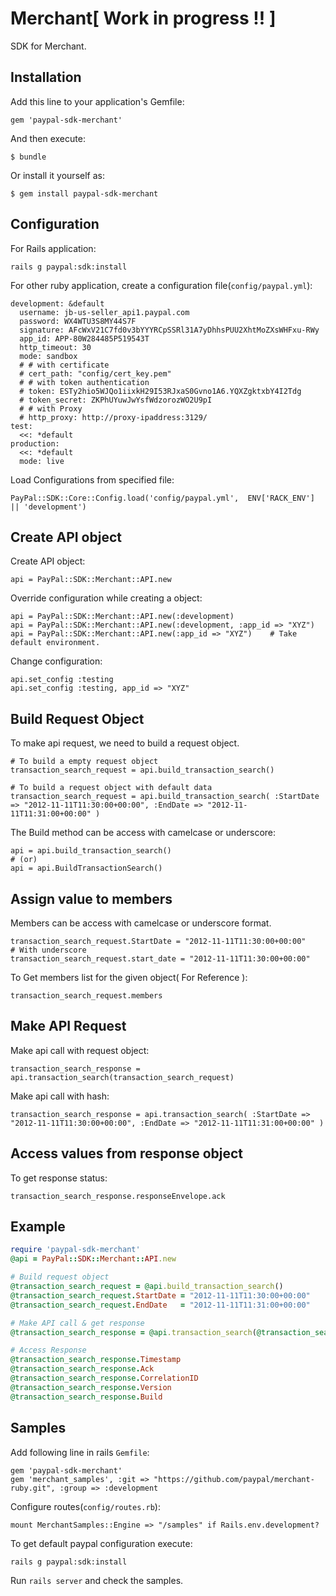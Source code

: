 # Merchant[ Work in progress !! ]

SDK for Merchant.

## Installation

Add this line to your application's Gemfile:

    gem 'paypal-sdk-merchant'

And then execute:

    $ bundle

Or install it yourself as:

    $ gem install paypal-sdk-merchant

## Configuration

For Rails application:

    rails g paypal:sdk:install

For other ruby application, create a configuration file(`config/paypal.yml`):

    development: &default
      username: jb-us-seller_api1.paypal.com
      password: WX4WTU3S8MY44S7F
      signature: AFcWxV21C7fd0v3bYYYRCpSSRl31A7yDhhsPUU2XhtMoZXsWHFxu-RWy
      app_id: APP-80W284485P519543T
      http_timeout: 30
      mode: sandbox
      # # with certificate
      # cert_path: "config/cert_key.pem"
      # # with token authentication
      # token: ESTy2hio5WJQo1iixkH29I53RJxaS0Gvno1A6.YQXZgktxbY4I2Tdg
      # token_secret: ZKPhUYuwJwYsfWdzorozWO2U9pI
      # # with Proxy
      # http_proxy: http://proxy-ipaddress:3129/
    test:
      <<: *default
    production:
      <<: *default
      mode: live

Load Configurations from specified file:

    PayPal::SDK::Core::Config.load('config/paypal.yml',  ENV['RACK_ENV'] || 'development')

## Create API object

Create API object:

    api = PayPal::SDK::Merchant::API.new

Override configuration while creating a object:

    api = PayPal::SDK::Merchant::API.new(:development)
    api = PayPal::SDK::Merchant::API.new(:development, :app_id => "XYZ")
    api = PayPal::SDK::Merchant::API.new(:app_id => "XYZ")    # Take default environment.

Change configuration:

    api.set_config :testing
    api.set_config :testing, app_id => "XYZ"


## Build Request Object

To make api request, we need to build a request object.

    # To build a empty request object
    transaction_search_request = api.build_transaction_search()

    # To build a request object with default data
    transaction_search_request = api.build_transaction_search( :StartDate => "2012-11-11T11:30:00+00:00", :EndDate => "2012-11-11T11:31:00+00:00" )

The Build method can be access with camelcase or underscore:

    api = api.build_transaction_search()
    # (or)
    api = api.BuildTransactionSearch()

## Assign value to members

Members can be access with camelcase or underscore format.

    transaction_search_request.StartDate = "2012-11-11T11:30:00+00:00"
    # With underscore
    transaction_search_request.start_date = "2012-11-11T11:30:00+00:00"

To Get members list for the given object( For Reference ):

    transaction_search_request.members

## Make API Request

Make api call with request object:

    transaction_search_response = api.transaction_search(transaction_search_request)

Make api call with hash:

    transaction_search_response = api.transaction_search( :StartDate => "2012-11-11T11:30:00+00:00", :EndDate => "2012-11-11T11:31:00+00:00" )

## Access values from response object

To get response status:

    transaction_search_response.responseEnvelope.ack


## Example

```ruby
require 'paypal-sdk-merchant'
@api = PayPal::SDK::Merchant::API.new

# Build request object
@transaction_search_request = @api.build_transaction_search()
@transaction_search_request.StartDate = "2012-11-11T11:30:00+00:00"
@transaction_search_request.EndDate   = "2012-11-11T11:31:00+00:00"

# Make API call & get response
@transaction_search_response = @api.transaction_search(@transaction_search_request)

# Access Response
@transaction_search_response.Timestamp
@transaction_search_response.Ack
@transaction_search_response.CorrelationID
@transaction_search_response.Version
@transaction_search_response.Build
```

## Samples

Add following line in rails `Gemfile`:

    gem 'paypal-sdk-merchant'
    gem 'merchant_samples', :git => "https://github.com/paypal/merchant-ruby.git", :group => :development

Configure routes(`config/routes.rb`):

    mount MerchantSamples::Engine => "/samples" if Rails.env.development?

To get default paypal configuration execute:

    rails g paypal:sdk:install

Run `rails server` and check the samples.

